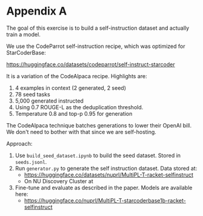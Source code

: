 # Appendix A

The goal of this exercise is to build a self-instruction dataset and
actually train a model.

We use the CodeParrot self-instruction recipe, which was optimized for
StarCoderBase:

https://huggingface.co/datasets/codeparrot/self-instruct-starcoder

It is a variation of the CodeAlpaca recipe. Highlights are:

1. 4 examples in context (2 generated, 2 seed)
2. 78 seed tasks
3. 5,000 generated instructed
4. Using 0.7 ROUGE-L as the deduplication threshold.
5. Temperature 0.8 and top-p 0.95 for generation
   
The CodeAlpaca technique batches generations to lower their OpenAI bill.
We don't need to bother with that since we are self-hosting.

Approach:

1. Use `build_seed_dataset.ipynb` to build the
   seed dataset. Stored in `seeds.jsonl`.
2. Run `generator.py` to generate the self instruction dataset. Data stored at:
   - https://huggingface.co/datasets/nuprl/MultiPL-T-racket-selfinstruct
   - On NU Discovery Cluster at 
3. Fine-tune and evaluate as described in the paper. Models are available here:
   - https://huggingface.co/nuprl/MultiPL-T-starcoderbase1b-racket-selfinstruct
